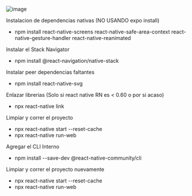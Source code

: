 ![image](https://github.com/user-attachments/assets/861458eb-5ef7-47f2-a9bb-456d0f813610)

Instalacion de dependencias nativas (NO USANDO expo install)
- npm install react-native-screens react-native-safe-area-context react-native-gesture-handler react-native-reanimated

Instalar el Stack Navigator
- npm install @react-navigation/native-stack

Instalar peer dependencias faltantes
- npm install react-native-svg

Enlazar librerias (Solo si react native RN es < 0.60 o por si acaso)
- npx react-native link

Limpiar y correr el proyecto
- npx react-native start --reset-cache
- npx react-native run-web

Agregar el CLI Interno
- npm install --save-dev @react-native-community/cli

Limpiar y correr el proyecto nuevamente
- npx react-native start --reset-cache
- npx react-native run-web
